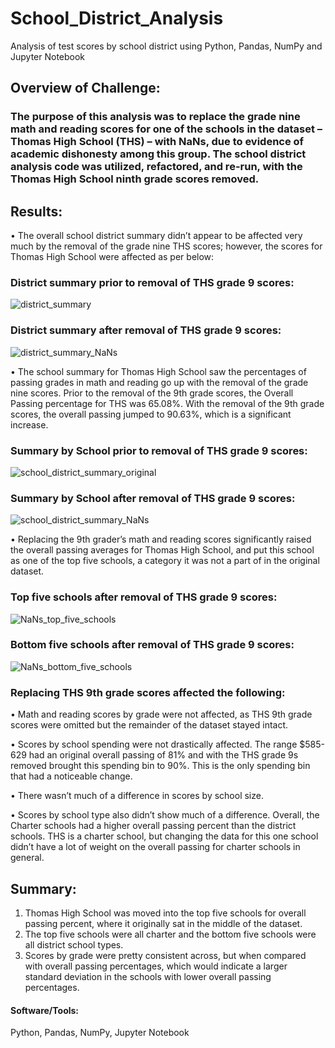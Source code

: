 # School_District_Analysis
Analysis of test scores by school district using Python, Pandas, NumPy and Jupyter Notebook

## Overview of Challenge:
### The purpose of this analysis was to replace the grade nine math and reading scores for one of the schools in the dataset – Thomas High School (THS) – with NaNs, due to evidence of academic dishonesty among this group. The school district analysis code was utilized, refactored, and re-run, with the Thomas High School ninth grade scores removed.

## Results:

•	The overall school district summary didn’t appear to be affected very much by the removal of the grade nine THS scores; however, the scores for Thomas High School were affected as per below:

### District summary prior to removal of THS grade 9 scores:
![district_summary](https://user-images.githubusercontent.com/74624855/130458161-7cd485c1-dfe0-4e42-8515-a40ef9b46987.png)

### District summary after removal of THS grade 9 scores:
![district_summary_NaNs](https://user-images.githubusercontent.com/74624855/130458190-5cfeee54-7d61-4714-9854-b0931678a784.png)


•	The school summary for Thomas High School saw the percentages of passing grades in math and reading go up with the removal of the grade nine scores. Prior to the removal of the 9th grade scores, the Overall Passing percentage for THS was 65.08%. With the removal of the 9th grade scores, the overall passing jumped to 90.63%, which is a significant increase.

### Summary by School prior to removal of THS grade 9 scores:
![school_district_summary_original](https://user-images.githubusercontent.com/74624855/130458531-a18a3510-7a13-42aa-a4fd-f08f831dd45a.png)

### Summary by School after removal of THS grade 9 scores:
![school_district_summary_NaNs](https://user-images.githubusercontent.com/74624855/130458522-37dd1ad1-d5ca-4ac0-86f5-888c06b48105.png)


•	Replacing the 9th grader’s math and reading scores significantly raised the overall passing averages for Thomas High School, and put this school as one of the top five schools, a category it was not a part of in the original dataset. 

### Top five schools after removal of THS grade 9 scores:
![NaNs_top_five_schools](https://user-images.githubusercontent.com/74624855/130458548-e45b79c9-976c-43e7-aff6-40bee69e9796.png)

### Bottom five schools after removal of THS grade 9 scores:
![NaNs_bottom_five_schools](https://user-images.githubusercontent.com/74624855/130458555-a885cb95-cd3c-4c8c-a8b7-be6dc01c01a0.png)


### Replacing THS 9th grade scores affected the following:
•	Math and reading scores by grade were not affected, as THS 9th grade scores were omitted but the remainder of the dataset stayed intact.

•	Scores by school spending were not drastically affected. The range $585-629 had an original overall passing of 81% and with the THS grade 9s removed brought this spending bin to 90%. This is the only spending bin that had a noticeable change.

•	There wasn’t much of a difference in scores by school size.

•	Scores by school type also didn’t show much of a difference. Overall, the Charter schools had a higher overall passing percent than the district schools. THS is a charter school, but changing the data for this one school didn’t have a lot of weight on the overall passing for charter schools in general. 

## Summary:

1.	Thomas High School was moved into the top five schools for overall passing percent, where it originally sat in the middle of the dataset.
2.	The top five schools were all charter and the bottom five schools were all district school types.
3.	Scores by grade were pretty consistent across, but when compared with overall passing percentages, which would indicate a larger standard deviation in the schools with lower overall passing percentages.

#### Software/Tools:
Python, Pandas, NumPy, Jupyter Notebook
